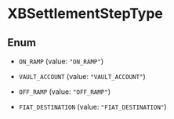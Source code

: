 

# XBSettlementStepType

## Enum


* `ON_RAMP` (value: `"ON_RAMP"`)

* `VAULT_ACCOUNT` (value: `"VAULT_ACCOUNT"`)

* `OFF_RAMP` (value: `"OFF_RAMP"`)

* `FIAT_DESTINATION` (value: `"FIAT_DESTINATION"`)



